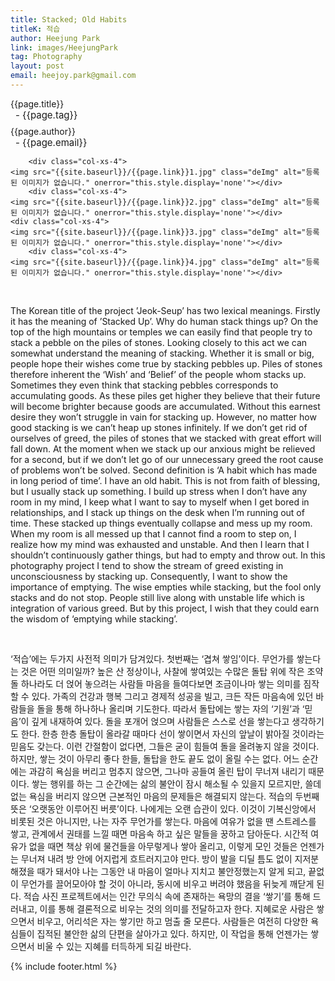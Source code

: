 ```yaml
---
title: Stacked; Old Habits
titleK: 적습
author: Heejung Park
link: images/HeejungPark
tag: Photography
layout: post
email: heejoy.park@gmail.com
---	
```


<div class="container">

<div class="deDep">
{{page.title}}<br>
<p style="font-size:15px; margin:0px; padding:0px 0px 0px 8px; margin:0px 0px 8px 0px;">- {{page.tag}}</p>
{{page.author}}<br>
<p style="font-size:15px; margin:0px; padding:0px 0px 0px 8px;">- {{page.email}}</p>
</div>


<div class="row" class="imgcolor">
	
		<div class="col-xs-4">
	<img src="{{site.baseurl}}/{{page.link}}1.jpg" class="deImg" alt="등록된 이미지가 없습니다." onerror="this.style.display='none'"></div>
		<div class="col-xs-4">
	<img src="{{site.baseurl}}/{{page.link}}2.jpg" class="deImg" alt="등록된 이미지가 없습니다." onerror="this.style.display='none'"></div>
	<div class="col-xs-4">
	<img src="{{site.baseurl}}/{{page.link}}3.jpg" class="deImg" alt="등록된 이미지가 없습니다." onerror="this.style.display='none'"></div>
		<div class="col-xs-4">
	<img src="{{site.baseurl}}/{{page.link}}4.jpg" class="deImg" alt="등록된 이미지가 없습니다." onerror="this.style.display='none'"></div>
	
</div>
<br>

<div class="det lato">


The Korean title of the project ’Jeok-Seup’ has two lexical meanings.  Firstly it has the meaning of ’Stacked Up’. Why do human stack things up? On the top of the high mountains or temples we can easily find that people try to stack a pebble on the piles of stones. Looking closely to this act we can somewhat understand the meaning of stacking. Whether it is small or big, people hope their wishes come true by stacking pebbles up. Piles of stones therefore inherent the ‘Wish’ and ‘Belief’ of the people whom stacks up. Sometimes they even think that stacking pebbles corresponds to accumulating goods. As these piles get higher they believe that their future will become brighter because goods are accumulated. Without this earnest desire they won’t struggle in vain for stacking up. However, no matter how good stacking is we can’t heap up stones infinitely. If we don’t get rid of ourselves of greed, the piles of stones that we stacked with great effort will fall down. At the moment when we stack up our anxious might be relieved for a second, but if we don’t let go of our unnecessary greed the root cause of problems won’t be solved. 
Second definition is ‘A habit which has made in long period of time’. I have an old habit. This is not from faith of blessing, but I usually stack up something. I build up stress when I don’t have any room in my mind, I keep what I want to say to myself when I get bored in relationships, and I stack up things on the desk when I’m running out of time. These stacked up things eventually collapse and mess up my room. When my room is all messed up that I cannot find a room to step on, I realize how my mind was exhausted and unstable. And then I learn that I shouldn’t continuously gather things, but had to empty and throw out. In this photography project I tend to show the stream of greed existing in unconsciousness by stacking up. Consequently, I want to show the importance of emptying. The wise empties while stacking, but the fool only stacks and do not stop. People still live along with unstable life which is integration of various greed. But by this project, I wish that they could earn the wisdom of ‘emptying while stacking’.




</div>

<br>

<div class="noto">

‘적습’에는 두가지 사전적 의미가 담겨있다. 첫번째는 ‘겹쳐 쌓임’이다. 무언가를 쌓는다는 것은 어떤 의미일까? 높은 산 정상이나, 사찰에 쌓여있는 수많은 돌탑 위에 작은 조약돌 하나라도 더 얹어 놓으려는 사람들 마음을 들여다보면 조금이나마 쌓는 의미를 짐작할 수 있다. 가족의 건강과 행복 그리고 경제적 성공을 빌고, 크든 작든 마음속에 있던 바람들을 돌을 통해 하나하나 올리며 기도한다. 따라서 돌탑에는 쌓는 자의 ‘기원’과 ‘믿음’이 깊게 내재하여 있다. 돌을 포개어 얹으며 사람들은 스스로 선을 쌓는다고 생각하기도 한다. 한층 한층 돌탑이 올라갈 때마다 선이 쌓이면서 자신의 앞날이 밝아질 것이라는 믿음도 갖는다. 이런 간절함이 없다면, 그들은 굳이 힘들여 돌을 올려놓지 않을 것이다. 하지만, 쌓는 것이 아무리 좋다 한들, 돌탑을 한도 끝도 없이 올릴 수는 없다. 어느 순간에는 과감히 욕심을 버리고 멈추지 않으면, 그나마 공들여 올린 탑이 무너져 내리기 때문이다. 쌓는 행위를 하는 그 순간에는 삶의 불안이 잠시 해소될 수 있을지 모르지만, 쓸데없는 욕심을 버리지 않으면 근본적인 마음의 문제들은 해결되지 않는다.
적습의 두번째 뜻은 ‘오랫동안 이루어진 버릇’이다. 나에게는 오랜 습관이 있다. 이것이 기복신앙에서 비롯된 것은 아니지만, 나는 자주 무언가를 쌓는다. 마음에 여유가 없을 땐 스트레스를 쌓고, 관계에서 권태를 느낄 때면 마음속 하고 싶은 말들을 꿍하고 담아둔다. 시간적 여유가 없을 때면 책상 위에 물건들을 아무렇게나 쌓아 올리고, 이렇게 모인 것들은 언젠가는 무너져 내려 방 안에 어지럽게 흐트러지고야 만다. 방이 발을 디딜 틈도 없이 지저분해졌을 때가 돼서야 나는 그동안 내 마음이 얼마나 지치고 불안정했는지 알게 되고, 끝없이 무언가를 끌어모아야 할 것이 아니라, 동시에 비우고 버려야 했음을 뒤늦게 깨닫게 된다. 적습 사진 프로젝트에서는 인간 무의식 속에 존재하는 욕망의 결을 ‘쌓기’를 통해 드러내고, 이를 통해 결론적으로 비우는 것의 의미를 전달하고자 한다. 지혜로운 사람은 쌓으면서 비우고, 어리석은 자는 쌓기만 하고 멈출 줄 모른다. 사람들은 여전히 다양한 욕심들이 집적된 불안한 삶의 단편을 살아가고 있다. 하지만, 이 작업을 통해 언젠가는 쌓으면서 비울 수 있는 지혜를 터득하게 되길 바란다.


</div>
{% include footer.html %} 